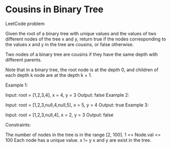 # Cousins in Binary Tree
LeetCode problem

Given the root of a binary tree with unique values and the values of two different nodes of the tree x and y, return true if the nodes corresponding to the values x and y in the tree are cousins, or false otherwise.

Two nodes of a binary tree are cousins if they have the same depth with different parents.

Note that in a binary tree, the root node is at the depth 0, and children of each depth k node are at the depth k + 1.

Example 1:

Input: root = [1,2,3,4], x = 4, y = 3
Output: false
Example 2:

Input: root = [1,2,3,null,4,null,5], x = 5, y = 4
Output: true
Example 3:

Input: root = [1,2,3,null,4], x = 2, y = 3
Output: false
 
Constraints:

The number of nodes in the tree is in the range [2, 100].
1 <= Node.val <= 100
Each node has a unique value.
x != y
x and y are exist in the tree.